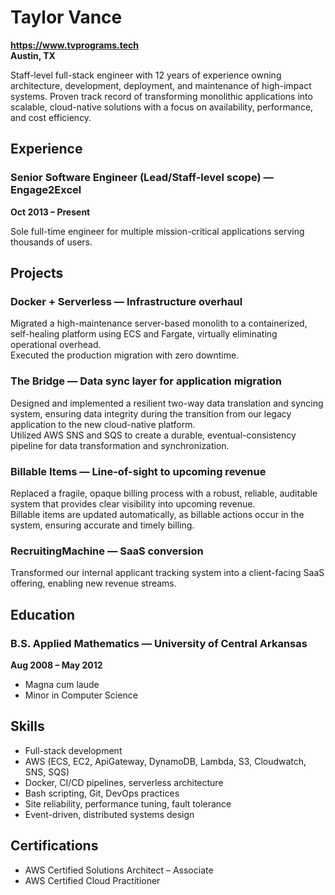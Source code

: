 # Taylor Vance
**https://www.tvprograms.tech**  
**Austin, TX**

Staff-level full-stack engineer with 12 years of experience owning architecture, development, deployment, and maintenance of high-impact systems. Proven track record of transforming monolithic applications into scalable, cloud-native solutions with a focus on availability, performance, and cost efficiency.


## Experience

### Senior Software Engineer (Lead/Staff-level scope) — Engage2Excel
**Oct 2013 – Present**

Sole full-time engineer for multiple mission-critical applications serving thousands of users.


## Projects

### **Docker + Serverless** — Infrastructure overhaul
Migrated a high-maintenance server-based monolith to a containerized, self-healing platform using ECS and Fargate, virtually eliminating operational overhead.  
Executed the production migration with zero downtime.

### **The Bridge** — Data sync layer for application migration
Designed and implemented a resilient two-way data translation and syncing system, ensuring data integrity during the transition from our legacy application to the new cloud-native platform.  
Utilized AWS SNS and SQS to create a durable, eventual-consistency pipeline for data transformation and synchronization.

### **Billable Items** — Line-of-sight to upcoming revenue
Replaced a fragile, opaque billing process with a robust, reliable, auditable system that provides clear visibility into upcoming revenue.  
Billable items are updated automatically, as billable actions occur in the system, ensuring accurate and timely billing.

### **RecruitingMachine** — SaaS conversion
Transformed our internal applicant tracking system into a client-facing SaaS offering, enabling new revenue streams.


## Education
### B.S. Applied Mathematics — University of Central Arkansas
**Aug 2008 – May 2012**

- Magna cum laude
- Minor in Computer Science


## Skills
- Full-stack development
- AWS (ECS, EC2, ApiGateway, DynamoDB, Lambda, S3, Cloudwatch, SNS, SQS)
- Docker, CI/CD pipelines, serverless architecture
- Bash scripting, Git, DevOps practices
- Site reliability, performance tuning, fault tolerance
- Event-driven, distributed systems design


## Certifications
- AWS Certified Solutions Architect – Associate
- AWS Certified Cloud Practitioner
